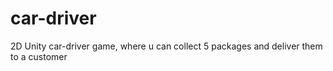 # car-driver
2D Unity car-driver game, where u can collect 5 packages and deliver them to a customer
